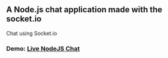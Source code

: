 ## A Node.js chat application made with the socket.io
Chat using Socket.io

### Demo: [Live NodeJS Chat](https://tranquil-brook-39392.herokuapp.com/ "Live Chat")
